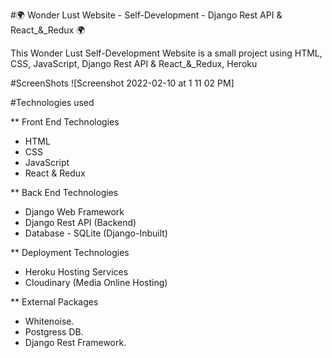 #🌍 Wonder Lust Website - Self-Development - Django Rest API & React_&_Redux 🌍

This Wonder Lust Self-Development Website is a small project using HTML, CSS, JavaScript, Django Rest API & React_&_Redux, Heroku

#ScreenShots
![Screenshot 2022-02-10 at 1 11 02 PM]

#Technologies used

** Front End Technologies

* HTML
* CSS
* JavaScript
* React & Redux

** Back End Technologies

* Django Web Framework
* Django Rest API (Backend)
* Database - SQLite (Django-Inbuilt)

** Deployment Technologies

* Heroku Hosting Services
* Cloudinary (Media Online Hosting)

** External Packages

* Whitenoise.
* Postgress DB.
* Django Rest Framework.
